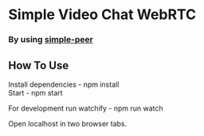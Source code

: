 # Simple Video Chat WebRTC

### By using [simple-peer](https://github.com/feross/simple-peer)

## How To Use

Install dependencies - npm install  
Start - npm start  

For development run watchify - npm run watch  

Open localhost in two browser tabs.

